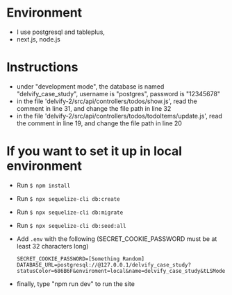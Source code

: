 # Environment
- I use postgresql and tableplus,
- next.js, node.js

# Instructions
- under "development mode", the database is named "delvify_case_study", username is "postgres", password is "12345678"
- in the file 'delvify-2/src/api/controllers/todos/show.js', read the comment in line 31, and change the file path in line 32
- in the file 'delvify-2/src/api/controllers/todos/todoItems/update.js', read the comment in line 19, and change the file path in line 20



# If you want to set it up in local environment
- Run `$ npm install`
- Run `$ npx sequelize-cli db:create`
- Run `$ npx sequelize-cli db:migrate`
- Run `$ npx sequelize-cli db:seed:all`
- Add `.env` with the following (SECRET_COOKIE_PASSWORD must be at least 32 characters long)
  ```
  SECRET_COOKIE_PASSWORD=[Something Random]
  DATABASE_URL=postgresql://@127.0.0.1/delvify_case_study?statusColor=686B6F&enviroment=local&name=delvify_case_study&tLSMode=0&usePrivateKey=false&safeModeLevel=0&advancedSafeModeLevel=0
  ```

- finally, type "npm run dev" to run the site
